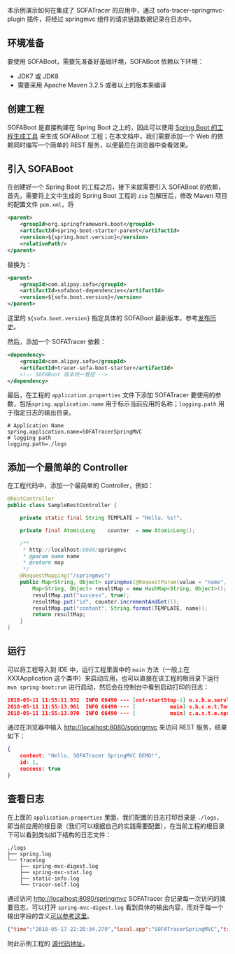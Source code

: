 本示例演示如何在集成了 SOFATracer 的应用中，通过 sofa-tracer-springmvc-plugin 插件，将经过 springmvc 组件的请求链路数据记录在日志中。

## 环境准备

要使用 SOFABoot，需要先准备好基础环境，SOFABoot 依赖以下环境：
- JDK7 或 JDK8 
- 需要采用 Apache Maven 3.2.5 或者以上的版本来编译

## 创建工程

SOFABoot 是直接构建在 Spring Boot 之上的，因此可以使用 [Spring Boot 的工程生成工具](http://start.spring.io/) 来生成 SOFABoot 工程；在本文档中，我们需要添加一个 Web 的依赖同时编写一个简单的 REST 服务，以便最后在浏览器中查看效果。

## 引入 SOFABoot 

在创建好一个 Spring Boot 的工程之后，接下来就需要引入 SOFABoot 的依赖，首先，需要将上文中生成的 Spring Boot 工程的 `zip` 包解压后，修改 Maven 项目的配置文件 `pom.xml`，将

```xml
<parent>
    <groupId>org.springframework.boot</groupId>
    <artifactId>spring-boot-starter-parent</artifactId>
    <version>${spring.boot.version}</version>
    <relativePath/> 
</parent>
```

替换为：

```xml
<parent>
    <groupId>com.alipay.sofa</groupId>
    <artifactId>sofaboot-dependencies</artifactId>
    <version>${sofa.boot.version}</version>
</parent>
```
这里的 `${sofa.boot.version}` 指定具体的 SOFABoot 最新版本，参考[发布历史](https://github.com/alipay/sofa-boot/releases)。

然后，添加一个 SOFATracer 依赖：

```xml
<dependency>
    <groupId>com.alipay.sofa</groupId>
    <artifactId>tracer-sofa-boot-starter</artifactId>
    <!-- SOFABoot 版本统一管控 -->
</dependency>
```

最后，在工程的 `application.properties` 文件下添加 SOFATracer 要使用的参数，包括`spring.application.name` 用于标示当前应用的名称；`logging.path` 用于指定日志的输出目录。

```properties
# Application Name
spring.application.name=SOFATracerSpringMVC
# logging path
logging.path=./logs
```

## 添加一个最简单的 Controller

在工程代码中，添加一个最简单的 Controller，例如：

```java
@RestController
public class SampleRestController {

    private static final String TEMPLATE = "Hello, %s!";

    private final AtomicLong    counter  = new AtomicLong();

    /**
     * http://localhost:8080/springmvc
     * @param name name
     * @return map
     */
    @RequestMapping("/springmvc")
    public Map<String, Object> springmvc(@RequestParam(value = "name", defaultValue = "SOFATracer SpringMVC DEMO") String name) {
        Map<String, Object> resultMap = new HashMap<String, Object>();
        resultMap.put("success", true);
        resultMap.put("id", counter.incrementAndGet());
        resultMap.put("content", String.format(TEMPLATE, name));
        return resultMap;
    }
}
```

## 运行

可以将工程导入到 IDE 中，运行工程里面中的 `main` 方法（一般上在 XXXApplication 这个类中）来启动应用，也可以直接在该工程的根目录下运行 `mvn spring-boot:run` 进行启动，然后会在控制台中看到启动打印的日志：

```json
2018-05-11 11:55:11.932  INFO 66490 --- [ost-startStop-1] o.s.b.w.servlet.FilterRegistrationBean   : Mapping filter: 'SpringMvcOpenTracingFilter' to urls: [/*]
2018-05-11 11:55:13.961  INFO 66490 --- [           main] s.b.c.e.t.TomcatEmbeddedServletContainer : Tomcat started on port(s): 8080 (http)
2018-05-11 11:55:13.970  INFO 66490 --- [           main] c.a.s.t.e.springmvc.DemoApplication      : Started DemoApplication in 8.361 seconds (JVM running for 9.34)
```

通过在浏览器中输入 [http://localhost:8080/springmvc](http://localhost:8080/springmvc) 来访问 REST 服务，结果如下：

```json
{
	content: "Hello, SOFATracer SpringMVC DEMO!",
	id: 1,
	success: true
}
```

## 查看日志

在上面的 `application.properties` 里面，我们配置的日志打印目录是 `./logs`，即当前应用的根目录（我们可以根据自己的实践需要配置），在当前工程的根目录下可以看到类似如下结构的日志文件：

```
./logs
├── spring.log
└── tracelog
    ├── spring-mvc-digest.log
    ├── spring-mvc-stat.log
    ├── static-info.log
    └── tracer-self.log

```

通过访问 [http://localhost:8080/springmvc](http://localhost:8080/springmvc) SOFATracer 会记录每一次访问的摘要日志，可以打开 `spring-mvc-digest.log` 看到具体的输出内容，而对于每一个输出字段的含义[可以参考这里](https://www.sofastack.tech/sofa-tracer/docs/SpringMVC)。

```json
{"time":"2018-05-17 22:20:34.279","local.app":"SOFATracerSpringMVC","traceId":"0a0fe9391526566833985100139443","spanId":"0","request.url":"http://localhost:8080/springmvc","method":"GET","result.code":"200","req.size.bytes":-1,"resp.size.bytes":69,"time.cost.milliseconds":284,"current.thread.name":"http-nio-8080-exec-1","baggage":""}

```

附此示例工程的 [源代码地址](https://github.com/alipay/sofa-tracer/tree/master/tracer-samples/tracer-sample-with-springmvc)。
